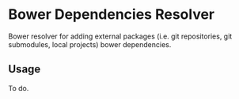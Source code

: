 # Bower Dependencies Resolver

Bower resolver for adding external packages (i.e. git repositories, git submodules, local projects) bower dependencies.

## Usage

To do.
